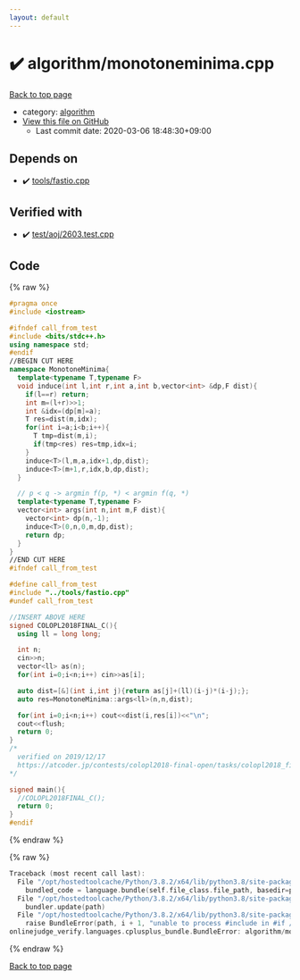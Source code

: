 ```yaml
---
layout: default
---
```


<!-- mathjax config similar to math.stackexchange -->
<script type="text/javascript" async
  src="https://cdnjs.cloudflare.com/ajax/libs/mathjax/2.7.5/MathJax.js?config=TeX-MML-AM_CHTML">
</script>
<script type="text/x-mathjax-config">
  MathJax.Hub.Config({
    TeX: { equationNumbers: { autoNumber: "AMS" }},
    tex2jax: {
      inlineMath: [ ['$','$'] ],
      processEscapes: true
    },
    "HTML-CSS": { matchFontHeight: false },
    displayAlign: "left",
    displayIndent: "2em"
  });
</script>

<script type="text/javascript" src="https://cdnjs.cloudflare.com/ajax/libs/jquery/3.4.1/jquery.min.js"></script>
<script src="https://cdn.jsdelivr.net/npm/jquery-balloon-js@1.1.2/jquery.balloon.min.js" integrity="sha256-ZEYs9VrgAeNuPvs15E39OsyOJaIkXEEt10fzxJ20+2I=" crossorigin="anonymous"></script>
<script type="text/javascript" src="../../assets/js/copy-button.js"></script>
<link rel="stylesheet" href="../../assets/css/copy-button.css" />


# :heavy_check_mark: algorithm/monotoneminima.cpp

<a href="../../index.html">Back to top page</a>

* category: <a href="../../index.html#ed469618898d75b149e5c7c4b6a1c415">algorithm</a>
* <a href="{{ site.github.repository_url }}/blob/master/algorithm/monotoneminima.cpp">View this file on GitHub</a>
    - Last commit date: 2020-03-06 18:48:30+09:00




## Depends on

* :heavy_check_mark: <a href="../tools/fastio.cpp.html">tools/fastio.cpp</a>


## Verified with

* :heavy_check_mark: <a href="../../verify/test/aoj/2603.test.cpp.html">test/aoj/2603.test.cpp</a>


## Code

<a id="unbundled"></a>
{% raw %}
```cpp
#pragma once
#include <iostream>

#ifndef call_from_test
#include <bits/stdc++.h>
using namespace std;
#endif
//BEGIN CUT HERE
namespace MonotoneMinima{
  template<typename T,typename F>
  void induce(int l,int r,int a,int b,vector<int> &dp,F dist){
    if(l==r) return;
    int m=(l+r)>>1;
    int &idx=(dp[m]=a);
    T res=dist(m,idx);
    for(int i=a;i<b;i++){
      T tmp=dist(m,i);
      if(tmp<res) res=tmp,idx=i;
    }
    induce<T>(l,m,a,idx+1,dp,dist);
    induce<T>(m+1,r,idx,b,dp,dist);
  }

  // p < q -> argmin f(p, *) < argmin f(q, *)
  template<typename T,typename F>
  vector<int> args(int n,int m,F dist){
    vector<int> dp(n,-1);
    induce<T>(0,n,0,m,dp,dist);
    return dp;
  }
}
//END CUT HERE
#ifndef call_from_test

#define call_from_test
#include "../tools/fastio.cpp"
#undef call_from_test

//INSERT ABOVE HERE
signed COLOPL2018FINAL_C(){
  using ll = long long;

  int n;
  cin>>n;
  vector<ll> as(n);
  for(int i=0;i<n;i++) cin>>as[i];

  auto dist=[&](int i,int j){return as[j]+(ll)(i-j)*(i-j);};
  auto res=MonotoneMinima::args<ll>(n,n,dist);

  for(int i=0;i<n;i++) cout<<dist(i,res[i])<<"\n";
  cout<<flush;
  return 0;
}
/*
  verified on 2019/12/17
  https://atcoder.jp/contests/colopl2018-final-open/tasks/colopl2018_final_c
*/

signed main(){
  //COLOPL2018FINAL_C();
  return 0;
}
#endif

```
{% endraw %}

<a id="bundled"></a>
{% raw %}
```cpp
Traceback (most recent call last):
  File "/opt/hostedtoolcache/Python/3.8.2/x64/lib/python3.8/site-packages/onlinejudge_verify/docs.py", line 340, in write_contents
    bundled_code = language.bundle(self.file_class.file_path, basedir=pathlib.Path.cwd())
  File "/opt/hostedtoolcache/Python/3.8.2/x64/lib/python3.8/site-packages/onlinejudge_verify/languages/cplusplus.py", line 68, in bundle
    bundler.update(path)
  File "/opt/hostedtoolcache/Python/3.8.2/x64/lib/python3.8/site-packages/onlinejudge_verify/languages/cplusplus_bundle.py", line 281, in update
    raise BundleError(path, i + 1, "unable to process #include in #if / #ifdef / #ifndef other than include guards")
onlinejudge_verify.languages.cplusplus_bundle.BundleError: algorithm/monotoneminima.cpp: line 36: unable to process #include in #if / #ifdef / #ifndef other than include guards

```
{% endraw %}

<a href="../../index.html">Back to top page</a>

